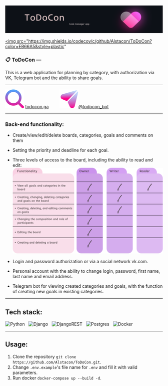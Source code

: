 ![logo](./readme_assets/logo2.svg)

<a href="https://codecov.io/gh/Alstacon/ToDoCon" > <img src="https://img.shields.io/codecov/c/github/Alstacon/ToDoCon?color=EB66A5&style=plastic"  </a>

### 📋 ToDoCon —
This is a web application for planning by category, with authorization via VK, Telegram bot and the ability to share goals.
___

![google](./readme_assets/google.svg) [todocon.ga](http://todocon.ga)&nbsp;&nbsp;&nbsp;&nbsp;&nbsp;&nbsp;&nbsp;&nbsp;
![telegram](./readme_assets/telegram.svg)[@todocon_bot](https://t.me/todocon_bot)
___
### Back-end functionality:
- Create/view/edit/delete boards, categories, goals and comments on them
- Setting the priority and deadline for each goal.
- Three levels of access to the board, including the ability to read and edit:
&nbsp;&nbsp;&nbsp;&nbsp;![table](./readme_assets/permission_table.svg)

- Login and password authorization or via a social network vk.com.
- Personal account with the ability to change login, password, first name, last name and email address.
- Telegram bot for viewing created categories and goals, with the function of creating new goals in existing categories.

___
## Tech stack:
![Python](https://img.shields.io/badge/%20-PYTHON-C083E5)&nbsp;&nbsp;
![Django](https://img.shields.io/badge/-DJANGO-EB66A5)&nbsp;&nbsp;
![DjangoREST](https://img.shields.io/badge/%20-DJANGO--REST-C083E5)&nbsp;&nbsp;
![Postgres](https://img.shields.io/badge/%20-POSTGRES-EB66A5)&nbsp;&nbsp;
![Docker](https://img.shields.io/badge/%20-DOCKER-C083E5)&nbsp;&nbsp;
___


## Usage:
1) Clone the repository
`git clone https://github.com/Alstacon/ToDoCon.git`.
2) Change `.env.example`'s file name for `.env` and fill it with valid parameters.
3) Run docker `docker-compose up --build -d`.
